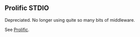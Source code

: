 ## Prolific STDIO

Depreciated. No longer using quite so many bits of middleware.

See [Prolific](http://github.com/bigeasy/prolific).
